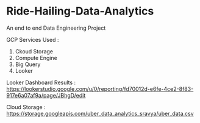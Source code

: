 # Ride-Hailing-Data-Analytics
An end to end Data Engineering Project

GCP Services Used :
1. Ckoud Storage
2. Compute Engine
3. Big Query
4. Looker

Looker Dashboard Results : https://lookerstudio.google.com/u/0/reporting/fd70012d-e6fe-4ce2-8f83-917e6a07af9a/page/JBhgD/edit

Cloud Storage : https://storage.googleapis.com/uber_data_analytics_sravya/uber_data.csv



